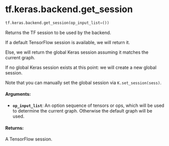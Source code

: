 <div itemscope itemtype="http://developers.google.com/ReferenceObject">
<meta itemprop="name" content="tf.keras.backend.get_session" />
<meta itemprop="path" content="Stable" />
</div>

# tf.keras.backend.get_session

``` python
tf.keras.backend.get_session(op_input_list=())
```

Returns the TF session to be used by the backend.

If a default TensorFlow session is available, we will return it.

Else, we will return the global Keras session assuming it matches
the current graph.

If no global Keras session exists at this point:
we will create a new global session.

Note that you can manually set the global session
via `K.set_session(sess)`.

#### Arguments:

* <b>`op_input_list`</b>: An option sequence of tensors or ops, which will be used
      to determine the current graph. Otherwise the default graph will be
      used.


#### Returns:

A TensorFlow session.